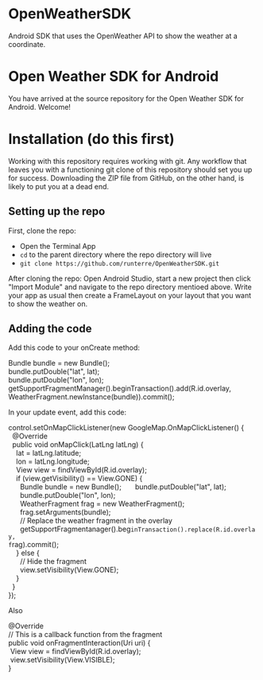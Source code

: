 # OpenWeatherSDK
Android SDK that uses the OpenWeather API to show the weather at a coordinate.

# Open Weather SDK for Android

You have arrived at the source repository for the Open Weather SDK for Android.  Welcome!

Installation (do this first)
==
Working with this repository requires working with git.  Any workflow that leaves you with a functioning git clone of this repository should set you up for success.  Downloading the ZIP file from GitHub, on the other hand, is likely to put you at a dead end.

## Setting up the repo
First, clone the repo:

- Open the Terminal App
- `cd` to the parent directory where the repo directory will live
- `git clone https://github.com/runterre/OpenWeatherSDK.git`

After cloning the repo:
Open Android Studio, start a new project then click "Import Module" and navigate to the repo directory mentioed above.
Write your app as usual then create a FrameLayout on your layout that you want to show the weather on.

## Adding the code

Add this code to your onCreate method:

  Bundle bundle = new Bundle();<br/>
  bundle.putDouble("lat", lat);<br/>
  bundle.putDouble("lon", lon);<br/>
  getSupportFragmentManager().beginTransaction().add(R.id.overlay, WeatherFragment.newInstance(bundle)).commit();<br/>

In your update event, add this code:

control.setOnMapClickListener(new GoogleMap.OnMapClickListener() {<br/>
&nbsp;&nbsp;@Override<br/>
&nbsp;&nbsp;public void onMapClick(LatLng latLng) {<br/>
&nbsp;&nbsp;&nbsp;&nbsp;lat = latLng.latitude;<br/>
&nbsp;&nbsp;&nbsp;&nbsp;lon = latLng.longitude;<br/>
&nbsp;&nbsp;&nbsp;&nbsp;View view = findViewById(R.id.overlay);<br/>
&nbsp;&nbsp;&nbsp;&nbsp;if (view.getVisibility() == View.GONE) {<br/>
&nbsp;&nbsp;&nbsp;&nbsp;&nbsp;&nbsp;Bundle bundle = new Bundle();
&nbsp;&nbsp;&nbsp;&nbsp;&nbsp;&nbsp;bundle.putDouble("lat", lat);<br/>
&nbsp;&nbsp;&nbsp;&nbsp;&nbsp;&nbsp;bundle.putDouble("lon", lon);<br/>
&nbsp;&nbsp;&nbsp;&nbsp;&nbsp;&nbsp;WeatherFragment frag = new WeatherFragment();<br/>
&nbsp;&nbsp;&nbsp;&nbsp;&nbsp;&nbsp;frag.setArguments(bundle);<br/>
&nbsp;&nbsp;&nbsp;&nbsp;&nbsp;&nbsp;// Replace the weather fragment in the overlay<br/>
&nbsp;&nbsp;&nbsp;&nbsp;&nbsp;&nbsp;getSupportFragmentanager().beg<code>inTransaction().replace(R.id.overlay, f</code>rag).commit();<br/>
&nbsp;&nbsp;&nbsp;&nbsp;} else {<br/>
&nbsp;&nbsp;&nbsp;&nbsp;&nbsp;&nbsp;// Hide the fragment<br/>
&nbsp;&nbsp;&nbsp;&nbsp;&nbsp;&nbsp;view.setVisibility(View.GONE);<br/>
&nbsp;&nbsp;&nbsp;&nbsp;}<br/>
&nbsp;&nbsp;}<br/>
});

Also

@Override<br/>
// This is a callback function from the fragment<br/>
public void onFragmentInteraction(Uri uri) {<br/>
&nbsp;View view = findViewById(R.id.overlay);<br/>
&nbsp;view.setVisibility(View.VISIBLE);<br/>
}
